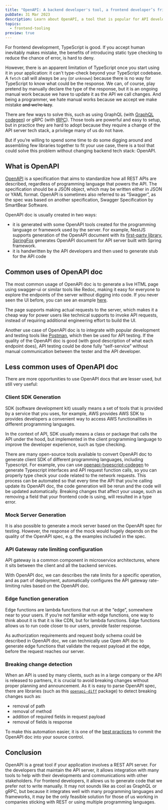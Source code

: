 ```yaml
---
title: "OpenAPI: A backend developer's tool, a frontend developer’s friend"
pubDate: 31 Mar 2023
description: Learn about OpenAPI, a tool that is popular for API development, and can be used to help with frontend development.
topics:
  - frontend-tooling
preview: true
---
```


For frontend development, TypeScript is good. If you accept human inevitably makes mistake, the benefits of introducing static type checking to reduce the chance of error, is hard to deny.

However, there is an apparent limitation of TypeScript once you start using it in your application: it can't type-check beyond your TypeScript codebase. A `fetch` call will always be `any` (or `unknown`) because there is no way for TypeScript to know what could be the response. We can, of course, play pretend by manually declare the type of the response, but it is an ongoing manual work because we have to update it as the API we call changes. And being a programmer, we hate manual works because we accept we make mistake ~~and we’re lazy~~.

There are few ways to solve this, such as using GraphQL (with [GraphQL codegen](https://the-guild.dev/graphql/codegen)) or gRPC (with [tRPC](https://trpc.io/)). Those tools are powerful and easy to setup, but in practice they are hard to adopt because they require a change of the API server tech stack, a privilege many of us do not have.

But if you’re willing to spend some time to do some digging around and assembling few libraries together to fit your use case, there is a tool that could solve this problem without changing backend tech stack: OpenAPI.

## What is OpenAPI

[OpenAPI](https://www.openapis.org/) is a specification that aims to standardize how all REST APIs are described, regardless of programming language that powers the API. The specification should be a JSON object, which may be written either in JSON or YAML format. OpenAPI is sometimes also referred to as “Swagger”, as the spec was based on another specification, Swagger Specification by SmartBear Software.

OpenAPI doc is usually created in two ways:

- it is generated with some OpenAPI tools created for the programming language or framework used by the server. For example, NestJS supports generation of the OpenAPI document with its [first-party library](https://docs.nestjs.com/openapi/introduction), [SpringFox](https://github.com/springfox/springfox) generates OpenAPI document for API server built with Spring framework.
- it is handwritten by the API developers and then used to generate stub for the API code

## Common uses of OpenAPI doc

The most common usage of OpenAPI doc is to generate a live HTML page using swagger-ui or similar tools like Redoc, making it easy for everyone to explore the endpoints of the server without digging into code. If you never seen the UI before, you can see an example [here](https://ecomm-service.fly.dev/docs).

The page supports making actual requests to the server, which makes it a cheap way for power users like technical supports to invoke API requests, instead of requiring additional engineering effort to build the UI.

Another use case of OpenAPI doc is to integrate with popular development and testing tools like [Postman](https://www.postman.com/), which then be used for API testing. If the quality of the OpenAPI doc is good (with good description of what each endpoint does), API testing could be done fully “self-service” without manual communication between the tester and the API developer.

## Less common uses of OpenAPI doc

There are more opportunities to use OpenAPI docs that are lesser used, but still very useful:

### Client SDK Generation

SDK (software development kit) usually means a set of tools that is provided by a service that you uses, for example, AWS provides AWS SDK to provides developers a convenient way to access AWS functionalities in different programming languages.

In the context of API, SDK usually means a class or package that calls the API under the hood, but implemented in the client programming language to improve the developer experience, such as type checking.

There are many open-source tools available to convert OpenAPI doc to generate client SDK of different programming languages, including Typescript. For example, you can use [openapi-typescript-codegen](https://github.com/ferdikoomen/openapi-typescript-codegen) to generate Typescript interfaces and API request function calls, so you can properly type check your code related to the network requests. This process can be automated so that every time the API that you’re calling update its OpenAPI doc, the code generation will be rerun and the code will be updated automatically. Breaking changes that affect your usage, such as removing a field that your frontend code is using, will resulted in a type error.

### Mock Server Generation

It is also possible to generate a mock server based on the OpenAPI spec for testing. However, the response of the mock would hugely depends on the quality of the OpenAPI spec, e.g. the examples included in the spec.

### API Gateway rate limiting configuration

API gateway is a common component in microservice architectures, where it sits between the client and all the backend services.

With OpenAPI doc, we can describes the rate limits for a specific operation, and as part of deployment, automatically configures the API gateway rate-limiting rules based on the OpenAPI doc.

### Edge function generation

Edge functions are lambda functions that run at the “edge”, somewhere near to your users. If you’re not familiar with edge functions, one way to think about it is that it is like CDN, but for lambda functions. Edge functions allows us to run code closer to our users, provide faster response.

As authorization requirements and request body schema could be described in OpenAPI doc, we can technically use Open API doc to generate edge functions that validate the request payload at the edge, before the request reaches our server.

### Breaking change detection

When an API is used by many clients, such as in a large company or the API is released to partners, it is crucial to avoid breaking changes without proper planning and announcement. As it is easy to parse OpenAPI spec, there are libraries (such as this [`openapi-diff`](https://bitbucket.org/atlassian/openapi-diff/src/master/) package) to detect breaking changes such as:

- removal of path
- removal of method
- addition of required fields in request payload
- removal of fields is response

To make this automation easier, it is one of the [best practices](https://oai.github.io/Documentation/best-practices.html#add-openapi-documents-to-source-control) to commit the OpenAPI doc into your source control.

## Conclusion

OpenAPI is a great tool if your application involves a REST API server. For the developers that maintain the API server, it allows integration with many tools to help with their developments and communications with other stakeholders. For frontend developers, it allows us to generate code that we prefer not to write manually. It may not sounds like as cool as GraphQL or gRPC, but because it integrates well with many programming languages and frameworks, it may be the only feasible solution for those of us working in companies sticking with REST or using multiple programming languages.
